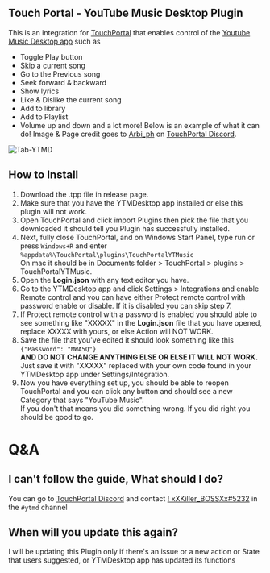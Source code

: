 ## Touch Portal - YouTube Music Desktop Plugin
This is an integration for [TouchPortal](https://www.touch-portal.com/) that enables control of the [Youtube Music Desktop app](https://ytmdesktop.app) such as
- Toggle Play button
- Skip a current song
- Go to the Previous song
- Seek forward & backward
- Show lyrics
- Like & Dislike the current song
- Add to library
- Add to Playlist
- Volume up and down
and a lot more! Below is an example of what it can do! Image & Page credit goes to [Arbi_ph](arbibarbarona@gmail.com)  on [TouchPortal Discord](https://discord.gg/MgxQb8r).

![Tab-YTMD](https://user-images.githubusercontent.com/55416314/107865596-001dec00-6e1d-11eb-8896-07fd6ee6ad9a.png)

## How to Install
1. Download the .tpp file in release page.
2. Make sure that you have the YTMDesktop app installed or else this plugin will not work.
3. Open TouchPortal and click import Plugins then pick the file that you downloaded it should tell you Plugin has successfully installed.
4. Next, fully close TouchPortal, and on Windows Start Panel, type run or press `Windows+R` and enter `%appdata%\TouchPortal\plugins\TouchPortalYTMusic`<br>
  On mac it should be in Documents folder > TouchPortal > plugins > TouchPortalYTMusic.
5. Open the **Login.json** with any text editor you have.
6. Go to the YTMDesktop app and click Settings > Integrations and enable Remote control and you can have either Protect remote control with password enable or disable.
    If it is disabled you can skip step 7.
7. If Protect remote control with a password is enabled you should able to see something like "XXXXX" in the **Login.json** file that you have opened, replace XXXXX with yours, or else Action will NOT WORK.
8. Save the file that you've edited it should look something like this `{"Password": "MWA5Q"}`<br>
  **AND DO NOT CHANGE ANYTHING ELSE OR ELSE IT WILL NOT WORK.**<br>
  Just save it with "XXXXX" replaced with your own code found in your YTMDesktop app under Settings/Integration.
9. Now you have everything set up, you should be able to reopen TouchPortal and you can click any button and should see a new Category that says "YouTube Music".<br>
  If you don't that means you did something wrong. If you did right you should be good to go.

# Q&A
## I can't follow the guide, What should I do?
You can go to [TouchPortal Discord](https://discord.gg/MgxQb8r) and contact [! xXKiller_BOSSXx#5232](https://discord.com/users/526656592481878026) in the `#ytmd` channel

## When will you update this again?
I will be updating this Plugin only if there's an issue or a new action or State that users suggested, or YTMDesktop app has updated its functions

